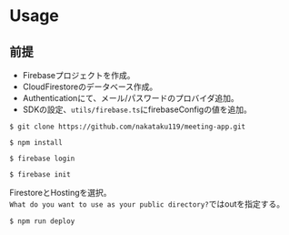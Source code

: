# Usage
## 前提
- Firebaseプロジェクトを作成。
- CloudFirestoreのデータベース作成。
- Authenticationにて、メール/パスワードのプロバイダ追加。
- SDKの設定、`utils/firebase.ts`にfirebaseConfigの値を追加。

```
$ git clone https://github.com/nakataku119/meeting-app.git
```
```
$ npm install
```
```
$ firebase login
```
```
$ firebase init
```
FirestoreとHostingを選択。<br>`What do you want to use as your public directory?`ではoutを指定する。

```
$ npm run deploy
```
